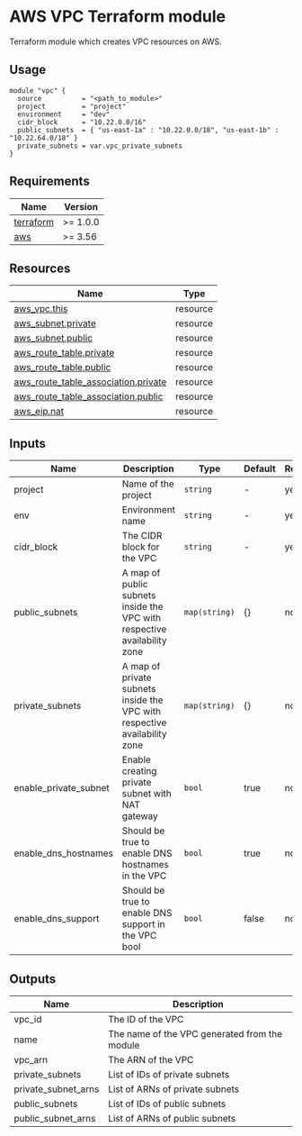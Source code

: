 # AWS VPC Terraform module

Terraform module which creates VPC resources on AWS.

## Usage
```hcl
module "vpc" {
  source          = "<path_to_module>"
  project         = "project"
  environment     = "dev"
  cidr_block      = "10.22.0.0/16"
  public_subnets  = { "us-east-1a" : "10.22.0.0/18", "us-east-1b" : "10.22.64.0/18" }
  private_subnets = var.vpc_private_subnets
}
```

## Requirements

| Name | Version |
|------|---------|
| <a name="requirement_terraform"></a> [terraform](#requirement\_terraform) | >= 1.0.0 |
| <a name="requirement_aws"></a> [aws](#requirement\_aws) | >= 3.56 |

## Resources

| Name | Type |
|------|------|
| [aws_vpc.this](https://registry.terraform.io/providers/hashicorp/aws/latest/docs/resources/vpc) | resource |
| [aws_subnet.private](https://registry.terraform.io/providers/hashicorp/aws/latest/docs/resources/subnet) | resource |
| [aws_subnet.public](https://registry.terraform.io/providers/hashicorp/aws/latest/docs/resources/subnet) | resource |
| [aws_route_table.private](https://registry.terraform.io/providers/hashicorp/aws/latest/docs/resources/route_table) | resource |
| [aws_route_table.public](https://registry.terraform.io/providers/hashicorp/aws/latest/docs/resources/route_table) | resource |
| [aws_route_table_association.private](https://registry.terraform.io/providers/hashicorp/aws/latest/docs/resources/route_table_association) | resource |
| [aws_route_table_association.public](https://registry.terraform.io/providers/hashicorp/aws/latest/docs/resources/route_table_association) | resource |
| [aws_eip.nat](https://registry.terraform.io/providers/hashicorp/aws/latest/docs/resources/eip) | resource |

## Inputs
| Name | Description | Type | Default | Required |
|------|-------------|------|---------|----------|
| project | Name of the project | `string` | - | yes |
| env | Environment name | `string` | - | yes |
| cidr_block | The CIDR block for the VPC | `string` | - | yes |
| public_subnets | 	A map of public subnets inside the VPC with respective availability zone | `map(string)` | {} | no |
| private_subnets | A map of private subnets inside the VPC with respective availability zone | `map(string)` | {} | no |
| enable_private_subnet| Enable creating private subnet with NAT gateway | `bool` | true | no |
| enable_dns_hostnames | Should be true to enable DNS hostnames in the VPC | `bool` | true | no |
| enable_dns_support | Should be true to enable DNS support in the VPC	bool | `bool` | false | no |

## Outputs

| Name | Description |
|------|-------------|
| vpc_id | The ID of the VPC |
| name | The name of the VPC generated from the module |
| vpc_arn | The ARN of the VPC |
| private_subnets | List of IDs of private subnets |
| private_subnet_arns | List of ARNs of private subnets |
| public_subnets | List of IDs of public subnets |
| public_subnet_arns | List of ARNs of public subnets |
